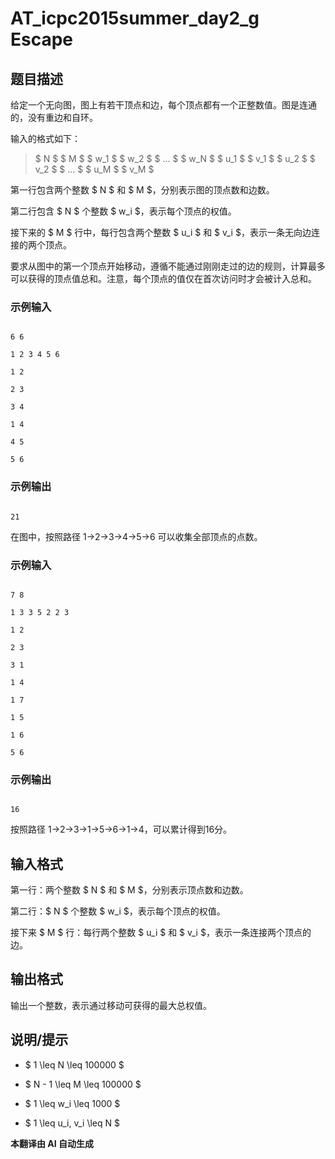 # AT_icpc2015summer_day2_g Escape

## 题目描述

给定一个无向图，图上有若干顶点和边，每个顶点都有一个正整数值。图是连通的，没有重边和自环。

输入的格式如下：

> $ N $ $ M $ $ w_1 $ $ w_2 $ $ ... $ $ w_N $ $ u_1 $ $ v_1 $ $ u_2 $ $ v_2 $ $ ... $ $ u_M $ $ v_M $

第一行包含两个整数 $ N $ 和 $ M $，分别表示图的顶点数和边数。  
第二行包含 $ N $ 个整数 $ w_i $，表示每个顶点的权值。  
接下来的 $ M $ 行中，每行包含两个整数 $ u_i $ 和 $ v_i $，表示一条无向边连接的两个顶点。

要求从图中的第一个顶点开始移动，遵循不能通过刚刚走过的边的规则，计算最多可以获得的顶点值总和。注意，每个顶点的值仅在首次访问时才会被计入总和。

### 示例输入
```
6 6
1 2 3 4 5 6
1 2
2 3
3 4
1 4
4 5
5 6
```

### 示例输出
```
21
```

在图中，按照路径 1→2→3→4→5→6 可以收集全部顶点的点数。

### 示例输入
```
7 8
1 3 3 5 2 2 3
1 2
2 3
3 1
1 4
1 7
1 5
1 6
5 6
```

### 示例输出
```
16
```

按照路径 1→2→3→1→5→6→1→4，可以累计得到16分。

## 输入格式

第一行：两个整数 $ N $ 和 $ M $，分别表示顶点数和边数。  
第二行：$ N $ 个整数 $ w_i $，表示每个顶点的权值。  
接下来 $ M $ 行：每行两个整数 $ u_i $ 和 $ v_i $，表示一条连接两个顶点的边。

## 输出格式

输出一个整数，表示通过移动可获得的最大总权值。

## 说明/提示

- $ 1 \leq N \leq 100000 $
- $ N - 1 \leq M \leq 100000 $
- $ 1 \leq w_i \leq 1000 $
- $ 1 \leq u_i, v_i \leq N $

 **本翻译由 AI 自动生成**